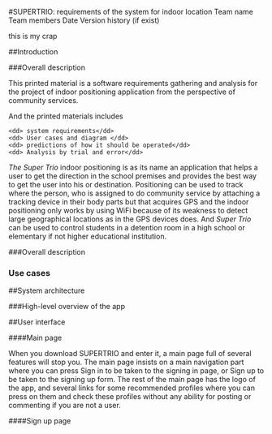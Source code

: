 #SUPERTRIO: requirements of the system for indoor location
Team name
Team members
Date
Version history (if exist)

this is my crap

##Introduction

###Overall description


This printed material is a software requirements gathering and analysis for the project of indoor positioning application from the perspective of community services. 
<dl>
  
<dt>And the printed materials includes   </dt>  
                         
    <dd> system requirements</dd>
    <dd> User cases and diagram </dd>
    <dd> predictions of how it should be operated</dd>
    <dd> Analysis by trial and error</dd>
</dl>
 

*The Super Trio* indoor positioning is as its name an application that helps a user to get the direction  in the school premises and provides the best way to get the user into his or destination. Positioning can be used to track where the person, who is assigned to do community service by attaching a tracking device in their body parts but that acquires GPS and the indoor positioning only works by using WiFi because of its weakness to detect large geographical locations as in the GPS devices does. And *Super Trio* can be used to control students in a detention room in a high school or elementary if not higher educational institution. 

###Overall description


### Use cases

##System architecture

###High-level overview of the app




##User interface

####Main page

When you download SUPERTRIO and enter it, a main page full of several features will stop you. The main page insists
on a main navigation part where you can press Sign in to be taken to the signing in page, or Sign up to be taken
to the signing up form. The rest of the main page has the logo of the app, and several links for some recommended profiles where you can press on them and check these profiles without any ability for posting or commenting if you
are not a user.

####Sign up page

